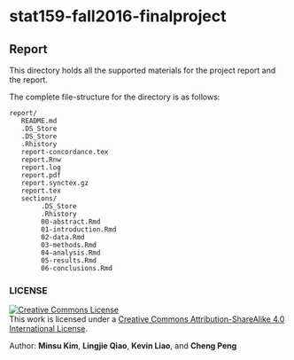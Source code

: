 # stat159-fall2016-finalproject

## Report

This directory holds all the supported materials for the project report and the report.

The complete file-structure for the directory is as follows:

```
report/
   README.md
   .DS_Store
   .DS_Store
   .Rhistory
   report-concordance.tex
   report.Rnw
   report.log
   report.pdf
   report.synctex.gz
   report.tex
   sections/
        .DS_Store
        .Rhistory
        00-abstract.Rmd
        01-introduction.Rmd
        02-data.Rmd
        03-methods.Rmd
        04-analysis.Rmd
        05-results.Rmd
        06-conclusions.Rmd
```

### LICENSE

<a rel="license" href="http://creativecommons.org/licenses/by-sa/4.0/"><img alt="Creative Commons License" style="border-width:0" src="https://i.creativecommons.org/l/by-sa/4.0/88x31.png" /></a><br />This work is licensed under a <a rel="license" href="http://creativecommons.org/licenses/by-sa/4.0/">Creative Commons Attribution-ShareAlike 4.0 International License</a>.

Author: **Minsu Kim**, **Lingjie Qiao**, **Kevin Liao**, and **Cheng Peng**
